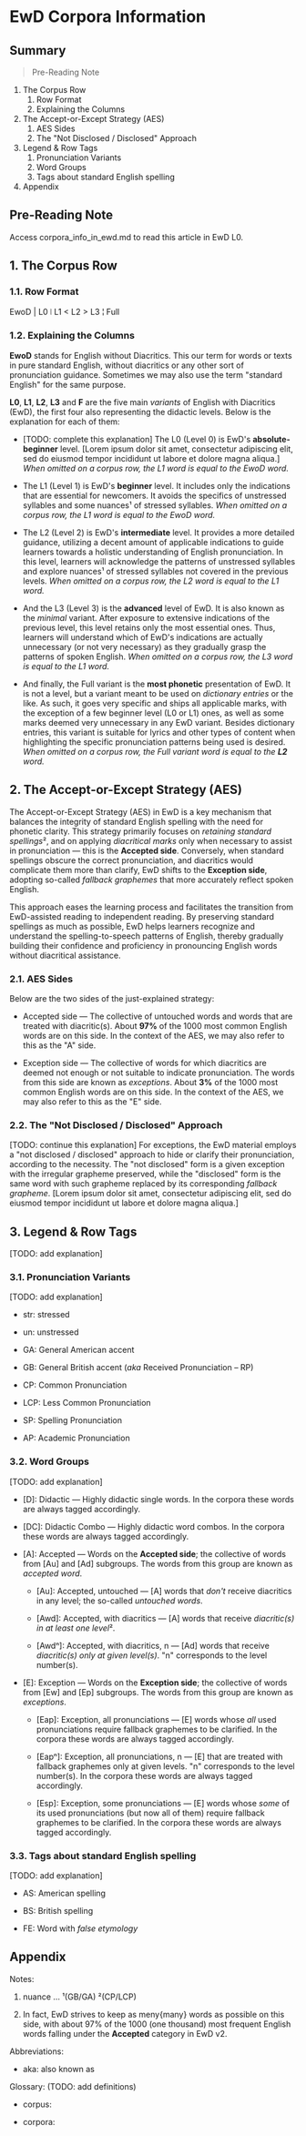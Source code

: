 # EwD Corpora Information

## Summary

> Pre-Reading Note

1. The Corpus Row
   1. Row Format
   2. Explaining the Columns
2. The Accept-or-Except Strategy (AES)
   1. AES Sides
   2. The "Not Disclosed / Disclosed" Approach
3. Legend & Row Tags
   1. Pronunciation Variants
   2. Word Groups
   3. Tags about standard English spelling
4. Appendix

## Pre-Reading Note

Access corpora_info_in_ewd.md to read this article in EwD L0.

## 1. The Corpus Row

### 1.1. Row Format

EwoD | L0 ⦚ L1 < L2 > L3 ¦ Full

### 1.2. Explaining the Columns

**EwoD** stands for English without Diacritics. This our term for words or texts in pure standard English, without diacritics or any other sort of pronunciation guidance. Sometimes we may also use the term "standard English" for the same purpose.

**L0**, **L1**, **L2**, **L3** and **F** are the five main _variants_ of English with Diacritics (EwD), the first four also representing the didactic levels. Below is the explanation for each of them:

- [TODO: complete this explanation] The L0 (Level 0) is EwD's **absolute-beginner** level. [Lorem ipsum dolor sit amet, consectetur adipiscing elit, sed do eiusmod tempor incididunt ut labore et dolore magna aliqua.] _When omitted on a corpus row, the L1 word is equal to the EwoD word._

- The L1 (Level 1) is EwD's **beginner** level. It includes only the indications that are essential for newcomers. It avoids the specifics of unstressed syllables and some nuances¹ of stressed syllables. _When omitted on a corpus row, the L1 word is equal to the EwoD word._

- The L2 (Level 2) is EwD's **intermediate** level. It provides a more detailed guidance, utilizing a decent amount of applicable indications to guide learners towards a holistic understanding of English pronunciation. In this level, learners will acknowledge the patterns of unstressed syllables and explore nuances¹ of stressed syllables not covered in the previous levels. _When omitted on a corpus row, the L2 word is equal to the L1 word._

- And the L3 (Level 3) is the **advanced** level of EwD. It is also known as the _minimal_ variant. After exposure to extensive indications of the previous level, this level retains only the most essential ones. Thus, learners will understand which of EwD's indications are actually unnecessary (or not very necessary) as they gradually grasp the patterns of spoken English. _When omitted on a corpus row, the L3 word is equal to the L1 word._

- And finally, the Full variant is the **most phonetic** presentation of EwD. It is not a level, but a variant meant to be used on _dictionary entries_ or the like. As such, it goes very specific and ships all applicable marks, with the exception of a few beginner level (L0 or L1) ones, as well as some marks deemed very unnecessary in any EwD variant. Besides dictionary entries, this variant is suitable for lyrics and other types of content when highlighting the specific pronunciation patterns being used is desired. _When omitted on a corpus row, the Full variant word is equal to the **L2** word._

## 2. The Accept-or-Except Strategy (AES)

The Accept-or-Except Strategy (AES) in EwD is a key mechanism that balances the integrity of standard English spelling with the need for phonetic clarity. This strategy primarily focuses on *retaining standard spellings*², and on applying _diacritical marks_ only when necessary to assist in pronunciation — this is the **Accepted side**. Conversely, when standard spellings obscure the correct pronunciation, and diacritics would complicate them more than clarify, EwD shifts to the **Exception side**, adopting so-called _fallback graphemes_ that more accurately reflect spoken English.

This approach eases the learning process and facilitates the transition from EwD-assisted reading to independent reading. By preserving standard spellings as much as possible, EwD helps learners recognize and understand the spelling-to-speech patterns of English, thereby gradually building their confidence and proficiency in pronouncing English words without diacritical assistance.

### 2.1. AES Sides

Below are the two sides of the just-explained strategy:

- Accepted side — The collective of untouched words and words that are treated with diacritic(s). About **97%** of the 1000 most common English words are on this side. In the context of the AES, we may also refer to this as the "A" side.

- Exception side — The collective of words for which diacritics are deemed not enough or not suitable to indicate pronunciation. The words from this side are known as _exceptions_. About **3%** of the 1000 most common English words are on this side. In the context of the AES, we may also refer to this as the "E" side.

### 2.2. The "Not Disclosed / Disclosed" Approach

[TODO: continue this explanation] For exceptions, the EwD material employs a "not disclosed / disclosed" approach to hide or clarify their pronunciation, according to the necessity. The "not disclosed" form is a given exception with the irregular grapheme preserved, while the "disclosed" form is the same word with such grapheme replaced by its corresponding _fallback grapheme_. [Lorem ipsum dolor sit amet, consectetur adipiscing elit, sed do eiusmod tempor incididunt ut labore et dolore magna aliqua.]

## 3. Legend & Row Tags

[TODO: add explanation]

### 3.1. Pronunciation Variants

[TODO: add explanation]

- str: stressed

- un: unstressed

- GA: General American accent

- GB: General British accent (_aka_ Received Pronunciation – RP)

- CP: Common Pronunciation

- LCP: Less Common Pronunciation

- SP: Spelling Pronunciation

- AP: Academic Pronunciation

### 3.2. Word Groups

[TODO: add explanation]

- [D]: Didactic — Highly didactic single words. In the corpora these words are always tagged accordingly.

- [DC]: Didactic Combo — Highly didactic word combos. In the corpora these words are always tagged accordingly.

- [A]: Accepted — Words on the **Accepted side**; the collective of words from [Au] and [Ad] subgroups. The words from this group are known as _accepted word_.

  - [Au]: Accepted, untouched — [A] words that _don't_ receive diacritics in any level; the so-called _untouched words_.

  - [Awd]: Accepted, with diacritics — [A] words that receive *diacritic(s) in at least one level*².

  - [Awdⁿ]: Accepted, with diacritics, n — [Ad] words that receive _diacritic(s) only at given level(s)_. "n" corresponds to the level number(s).

- [E]: Exception — Words on the **Exception side**; the collective of words from [Ew] and [Ep] subgroups. The words from this group are known as _exceptions_.

  - [Eap]: Exception, all pronunciations — [E] words whose _all_ used pronunciations require fallback graphemes to be clarified. In the corpora these words are always tagged accordingly.

  - [Eapⁿ]: Exception, all pronunciations, n — [E] that are treated with fallback graphemes only at given levels. "n" corresponds to the level number(s). In the corpora these words are always tagged accordingly.

  - [Esp]: Exception, some pronunciations — [E] words whose _some_ of its used pronunciations (but now all of them) require fallback graphemes to be clarified. In the corpora these words are always tagged accordingly.

### 3.3. Tags about standard English spelling

[TODO: add explanation]

- AS: American spelling

- BS: British spelling

- FE: Word with _false etymology_

## Appendix

Notes:

1. nuance … ¹(GB/GA) ²(CP/LCP)

2. In fact, EwD strives to keep as meny{many} words as possible on this side, with about 97% of the 1000 (one thousand) most frequent English words falling under the **Accepted** category in EwD v2.

Abbreviations:

- aka: also known as

Glossary: (TODO: add definitions)

- corpus:

- corpora:
